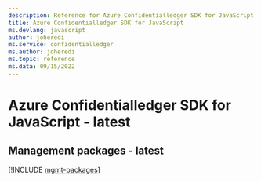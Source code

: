 ```yaml
---
description: Reference for Azure Confidentialledger SDK for JavaScript
title: Azure Confidentialledger SDK for JavaScript
ms.devlang: javascript
author: joheredi
ms.service: confidentialledger
ms.author: joheredi
ms.topic: reference
ms.data: 09/15/2022
---
```

# Azure Confidentialledger SDK for JavaScript - latest

## Management packages - latest
[!INCLUDE [mgmt-packages](confidentialledger-mgmt-index.md)]